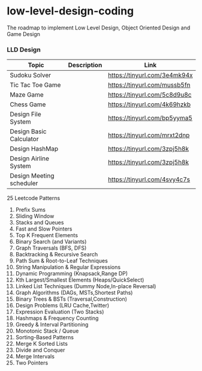 # low-level-design-coding
The roadmap to implement Low Level Design, Object Oriented Design and Game Design


### LLD Design
| Topic                    | Description                                             | Link                               |
|--------------------------|---------------------------------------------------------|------------------------------------|
| Sudoku Solver            |                                                         | https://tinyurl.com/3e4mk94x       |
| Tic Tac Toe Game         |                                                         | https://tinyurl.com/mussb5fn       |
| Maze Game                |                                                         | https://tinyurl.com/5c8d9u8c       |
| Chess Game               |                                                         | https://tinyurl.com/4k69hzkb       |
| Design File System       |                                                         | https://tinyurl.com/bp5yyma5       | 
| Design Basic Calculator  |                                                         | https://tinyurl.com/mrxt2dnp       | 
| Design HashMap           |                                                         | https://tinyurl.com/3zpj5h8k       | 
| Design Airline System    |                                                         | https://tinyurl.com/3zpj5h8k       | 
| Design Meeting scheduler |                                                         | https://tinyurl.com/4svy4c7s       | 



25 Leetcode Patterns 

1. Prefix Sums
2. Sliding Window
3. Stacks and Queues
4. Fast and Slow Pointers
5. Top K Frequent Elements
6. Binary Search (and Variants)
7. Graph Traversals (BFS, DFS)
8. Backtracking & Recursive Search
9. Path Sum & Root-to-Leaf Techniques
10. String Manipulation & Regular Expressions
11. Dynamic Programming (Knapsack,Range DP)
12. Kth Largest/Smallest Elements (Heaps/QuickSelect)
13. Linked List Techniques (Dummy Node,In-place Reversal)
14. Graph Algorithms (DAGs, MSTs,Shortest Paths)
15. Binary Trees & BSTs (Traversal,Construction)
16. Design Problems (LRU Cache,Twitter)
17. Expression Evaluation (Two Stacks)
18. Hashmaps & Frequency Counting
19. Greedy & Interval Partitioning
20. Monotonic Stack / Queue
21. Sorting-Based Patterns
22. Merge K Sorted Lists
23. Divide and Conquer
24. Merge Intervals
25. Two Pointers




